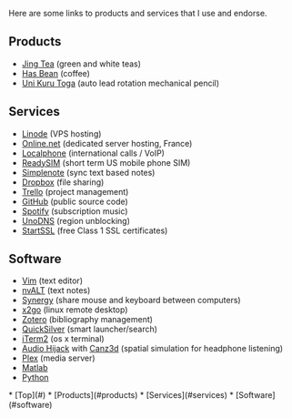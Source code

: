 <div class="content" markdown="1">

Here are some links to products and services that I use and endorse.

## <a name="products"></a>Products

* [Jing Tea](https://jingtea.com/) (green and white teas)
* [Has Bean](http://www.hasbean.co.uk/) (coffee)
* [Uni Kuru Toga](http://www.jetpens.com/Uni-Kuru-Toga-Roulette-Model-Auto-Lead-Rotation-Mechanical-Pencil-0.5-mm-Gun-Metallic-Body/pd/6547) (auto lead rotation mechanical pencil)


## <a name="services"></a>Services

* [Linode](http://www.linode.com/) (VPS hosting)
* [Online.net](http://www.online.net) (dedicated server hosting, France)
* [Localphone](http://www.localphone.com) (international calls / VoIP)
* [ReadySIM](http://www.readysim.com) (short term US mobile phone SIM)
* [Simplenote](http://simplenote.com/) (sync text based notes)
* [Dropbox](http://www.dropbox.com/) (file sharing)
* [Trello](https://trello.com) (project management)
* [GitHub](https://github.com/) (public source code)
* [Spotify](https://www.spotify.com/uk/) (subscription music)
* [UnoDNS](https://www2.unotelly.com/home) (region unblocking)
* [StartSSL](https://www.startssl.com/) (free Class 1 SSL certificates)

## <a name="software"></a>Software

* [Vim](http://www.vim.org/) (text editor)
* [nvALT](http://brettterpstra.com/projects/nvalt/) (text notes)
* [Synergy](http://synergy-project.org/) (share mouse and keyboard between computers)
* [x2go](http://wiki.x2go.org/doku.php) (linux remote desktop)
* [Zotero](https://www.zotero.org/) (bibliography management)
* [QuickSilver](http://www.blacktree.com/) (smart launcher/search)
* [iTerm2](http://iterm2.com/) (os x terminal)
* [Audio Hijack](https://www.rogueamoeba.com/audiohijackpro/) with [Canz3d](http://www.midnightwalrus.com/Canz3D/) (spatial simulation for headphone listening)
* [Plex](https://plex.tv/) (media server)
* [Matlab](http://www.mathworks.co.uk/products/matlab/index.html) 
* [Python](https://store.continuum.io/cshop/anaconda/)

</div>

<div id="subcontent" markdown="1">
<div class="menublock" markdown="1">
* [Top](#)
* [Products](#products)
* [Services](#services)
* [Software](#software)
</div>
</div>

<!-- vim: set ts=2 sw=2 ft=mkd :-->
